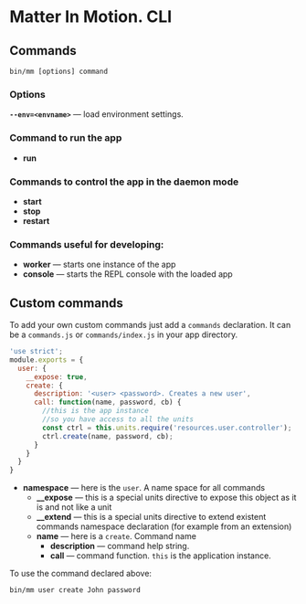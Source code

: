 # Matter In Motion. CLI

## Commands
`bin/mm [options] command`

### Options
**`--env=<envname>`** — load environment settings.

### Command to run the app
* __run__

### Commands to control the app in the daemon mode
* __start__
* __stop__
* __restart__

### Commands useful for developing:
* __worker__ — starts one instance of the app
* __console__ — starts the REPL console with the loaded app

## Custom commands

To add your own custom commands just add a `commands` declaration. It can be a `commands.js` or `commands/index.js` in your app directory.

```js
'use strict';
module.exports = {
  user: {
    __expose: true,
    create: {
      description: '<user> <password>. Creates a new user',
      call: function(name, password, cb) {
        //this is the app instance
        //so you have access to all the units
        const ctrl = this.units.require('resources.user.controller');
        ctrl.create(name, password, cb);
      }
    }
  }
}
```

* **namespace** — here is the `user`. A name space for all commands
  - **__expose** — this is a special units directive to expose this object as it is and not like a unit
  - **__extend** — this is a special units directive to extend existent commands namespace declaration (for example from an extension)
  - **name** — here is a `create`. Command name
    + **description** — command help string.
    + **call** — command function. `this` is the application instance.

To use the command declared above:

`bin/mm user create John password`
